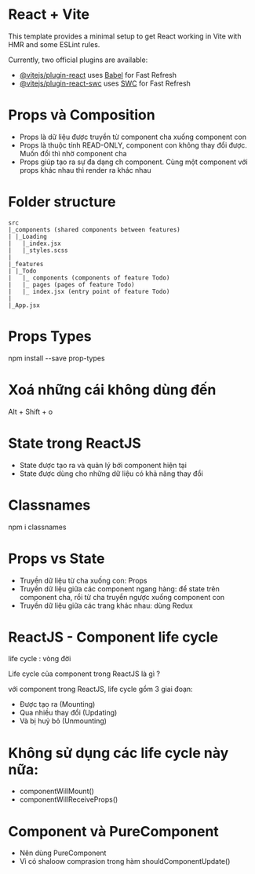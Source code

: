 # React + Vite

This template provides a minimal setup to get React working in Vite with HMR and some ESLint rules.

Currently, two official plugins are available:

- [@vitejs/plugin-react](https://github.com/vitejs/vite-plugin-react/blob/main/packages/plugin-react/README.md) uses [Babel](https://babeljs.io/) for Fast Refresh
- [@vitejs/plugin-react-swc](https://github.com/vitejs/vite-plugin-react-swc) uses [SWC](https://swc.rs/) for Fast Refresh

# Props và Composition

- Props là dữ liệu được truyền từ component cha xuống component con
- Props là thuộc tính READ-ONLY, component con không thay đổi được. Muốn đổi thì nhờ component cha
- Props giúp tạo ra sự đa dạng ch component. Cùng một component với props khác nhau thì render ra khác nhau

# Folder structure

```
src
|_components (shared components between features)
| |_Loading
|   |_index.jsx
|   |_styles.scss
|
|_features
| |_Todo
|   |_ components (components of feature Todo)
|   |_ pages (pages of feature Todo)
|   |_ index.jsx (entry point of feature Todo)
|
|_App.jsx
```

# Props Types

npm install --save prop-types

# Xoá những cái không dùng đến

Alt + Shift + o

# State trong ReactJS

- State được tạo ra và quản lý bới component hiện tại
- State được dùng cho những dữ liệu có khả năng thay đổi

# Classnames

npm i classnames

# Props vs State

- Truyền dữ liệu từ cha xuống con: Props
- Truyền dữ liệu giữa các component ngang hàng: để state trên component cha, rồi từ cha truyền ngược xuống component con
- Truyền dữ liệu giữa các trang khác nhau: dùng Redux

# ReactJS - Component life cycle

life cycle : vòng đời

Life cycle của component trong ReactJS là gì ?

với component trong ReactJS, life cycle gồm 3 giai đoạn:

- Được tạo ra (Mounting)
- Qua nhiều thay đổi (Updating)
- Và bị huỷ bỏ (Unmounting)

# Không sử dụng các life cycle này nữa:

- componentWillMount()
- componentWillReceiveProps()

# Component và PureComponent

- Nên dùng PureComponent
- Vì có shaloow comprasion trong hàm shouldComponentUpdate()

